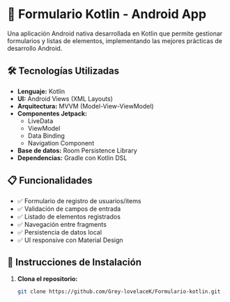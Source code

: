 # 📱 Formulario Kotlin - Android App

Una aplicación Android nativa desarrollada en Kotlin que permite gestionar formularios y listas de elementos, implementando las mejores prácticas de desarrollo Android.

## 🛠 Tecnologías Utilizadas

- **Lenguaje:** Kotlin
- **UI:** Android Views (XML Layouts)
- **Arquitectura:** MVVM (Model-View-ViewModel)
- **Componentes Jetpack:**
  - LiveData
  - ViewModel
  - Data Binding
  - Navigation Component
- **Base de datos:** Room Persistence Library
- **Dependencias:** Gradle con Kotlin DSL

## 📋 Funcionalidades

- ✅ Formulario de registro de usuarios/items
- ✅ Validación de campos de entrada
- ✅ Listado de elementos registrados
- ✅ Navegación entre fragments
- ✅ Persistencia de datos local
- ✅ UI responsive con Material Design

## 🚀 Instrucciones de Instalación

1. **Clona el repositorio:**
   ```bash
   git clone https://github.com/Grey-lovelaceK/Formulario-kotlin.git
